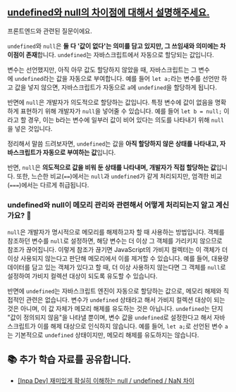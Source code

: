 ## [undefined와 null의 차이점에 대해서 설명해주세요.](https://www.maeil-mail.kr/question/63)

프론트엔드와 관련된 질문이에요.

`undefined`와 `null`은 **둘 다 '값이 없다'는 의미를 담고 있지만, 그 쓰임새와 의미에는 차이점이 존재**합니다. `undefined`는 자바스크립트에서 자동으로 할당되는 값입니다.

변수는 선언했지만, 아직 아무 값도 할당하지 않았을 때, 자바스크립트는 그 변수에 `undefined`라는 값을 자동으로 부여합니다. 예를 들어 `let a;`라는 변수를 선언만 하고 값을 넣지 않으면, 자바스크립트가 자동으로 `a`에 `undefined`을 할당하게 됩니다.

반면에 `null`은 개발자가 의도적으로 할당하는 값입니다. 특정 변수에 값이 없음을 명확하게 표현하기 위해 개발자가 `null`을 넣어줄 수 있습니다. 예를 들어 `let b = null;` 이라고 할 경우, 이는 b라는 변수에 일부러 값이 비어 있다는 의도를 나타내기 위해 `null`을 넣은 것입니다.

정리해서 말씀 드려보자면, `undefined`는 값을 **아직 할당하지 않은 상태를 나타내고, 자바스크립트가 자동으로 부여하는 값**입니다.

반면, `null`은 **의도적으로 값을 비워 둔 상태를 나타내며, 개발자가 직접 할당하는 값**입니다. 또한, 느슨한 비교(`==`)에서는 `null`과 `undefined`가 같게 처리되지만, 엄격한 비교(`===`)에서는 다르게 취급됩니다.

### undefined와 null이 메모리 관리와 관련해서 어떻게 처리되는지 알고 계신가요? 🤔

`null`은 개발자가 명시적으로 메모리를 해제하고자 할 때 사용하는 방법입니다. 객체를 참조하던 변수를 `null`로 설정하면, 해당 변수는 더 이상 그 객체를 가리키지 않으므로 참조가 끊어집니다. 이렇게 참조가 끊기면 JavaScript의 가비지 컬렉터는 이 객체가 더 이상 사용되지 않는다고 판단해 메모리에서 이를 제거할 수 있습니다. 예를 들어, 대용량 데이터를 담고 있는 객체가 있다고 할 때, 더 이상 사용하지 않는다면 그 객체를 `null`로 설정하여 가비지 컬렉션 대상이 되도록 유도할 수 있습니다.

반면에 `undefined`는 자바스크립트 엔진이 자동으로 할당하는 값으로, 메모리 해제와 직접적인 관련은 없습니다. 변수가 `undefined` 상태라고 해서 가비지 컬렉션 대상이 되는 것은 아니며, 이 값 자체가 메모리 해제를 유도하는 것은 아닙니다. `undefined`는 단지 "값이 정의되지 않음"을 나타낼 뿐이며, 변수 값을 `undefined`로 설정한다고 해서 자바스크립트가 이를 해제 대상으로 인식하지 않습니다. 예를 들어, `let a;`로 선언된 변수 `a`는 기본적으로 `undefined` 상태이지만, 메모리 해제를 유도하지는 않습니다.

## 📚 추가 학습 자료를 공유합니다.

- [[Inpa Dev] 재미있게 확실히 이해하는 null / undefined / NaN 차이](https://inpa.tistory.com/entry/%F0%9F%93%9A-null-undefined-NaN)